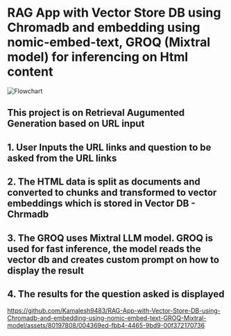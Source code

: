 # RAG App with Vector Store DB using Chromadb and embedding using nomic-embed-text, GROQ (Mixtral model) for inferencing on Html content

![Flowchart](https://github.com/Kamalesh9483/RAG-App-with-Vector-Store-DB-using-Chromadb-and-embedding-using-nomic-embed-text-GROQ-Mixtral-model/assets/80197808/5a237858-0b6b-4947-b78e-9370ca8d5344)

## This project is on Retrieval Augumented Generation based on URL input
## 1. User Inputs the URL links and question to be asked from the URL links 
## 2. The HTML data is split as documents and converted to chunks and transformed to vector embeddings which is stored in Vector DB - Chrmadb
## 3. The GROQ uses Mixtral LLM model. GROQ is used for fast inference, the model reads the vector db and creates custom prompt on how to display the result
## 4. The results for the question asked is displayed 

https://github.com/Kamalesh9483/RAG-App-with-Vector-Store-DB-using-Chromadb-and-embedding-using-nomic-embed-text-GROQ-Mixtral-model/assets/80197808/004369ed-fbb4-4465-9bd9-00f372170736


